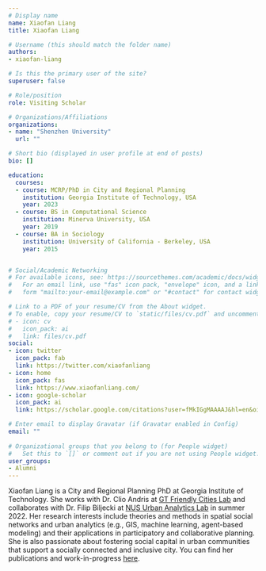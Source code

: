 ```yaml
---
# Display name
name: Xiaofan Liang
title: Xiaofan Liang

# Username (this should match the folder name)
authors:
- xiaofan-liang

# Is this the primary user of the site?
superuser: false

# Role/position
role: Visiting Scholar

# Organizations/Affiliations
organizations:
- name: "Shenzhen University"
  url: ""

# Short bio (displayed in user profile at end of posts)
bio: []

education:
  courses:
  - course: MCRP/PhD in City and Regional Planning
    institution: Georgia Institute of Technology, USA
    year: 2023
  - course: BS in Computational Science
    institution: Minerva University, USA
    year: 2019
  - course: BA in Sociology
    institution: University of California - Berkeley, USA
    year: 2015


# Social/Academic Networking
# For available icons, see: https://sourcethemes.com/academic/docs/widgets/#icons
#   For an email link, use "fas" icon pack, "envelope" icon, and a link in the
#   form "mailto:your-email@example.com" or "#contact" for contact widget.

# Link to a PDF of your resume/CV from the About widget.
# To enable, copy your resume/CV to `static/files/cv.pdf` and uncomment the lines below.  
# - icon: cv
#   icon_pack: ai
#   link: files/cv.pdf
social:
- icon: twitter
  icon_pack: fab
  link: https://twitter.com/xiaofanliang
- icon: home
  icon_pack: fas
  link: https://www.xiaofanliang.com/
- icon: google-scholar
  icon_pack: ai
  link: https://scholar.google.com/citations?user=fMkIGgMAAAAJ&hl=en&oi=ao

# Enter email to display Gravatar (if Gravatar enabled in Config)
email: ""
  
# Organizational groups that you belong to (for People widget)
#   Set this to `[]` or comment out if you are not using People widget.  
user_groups:
- Alumni
---
```


Xiaofan Liang is a City and Regional Planning PhD at Georgia Institute of Technology.
She works with Dr. Clio Andris at [GT Friendly Cities Lab](http://friendlycities.gatech.edu) and collaborates with Dr. Filip Biljecki at [NUS Urban Analytics Lab](/) in summer 2022.
Her research interests include theories and methods in spatial social networks and urban analytics (e.g., GIS, machine learning, agent-based modeling) and their applications in participatory and collaborative planning.
She is also passionate about fostering social capital in urban communities that support a socially connected and inclusive city.
You can find her publications and work-in-progress [here](https://www.xiaofanliang.com/).

